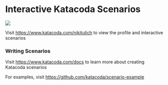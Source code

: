 # Interactive Katacoda Scenarios

[![](http://shields.katacoda.com/katacoda/nikitulich/count.svg)](https://www.katacoda.com/nikitulich "Get your profile on Katacoda.com")

Visit https://www.katacoda.com/nikitulich to view the profile and interactive scenarios

### Writing Scenarios
Visit https://www.katacoda.com/docs to learn more about creating Katacoda scenarios

For examples, visit https://github.com/katacoda/scenario-example
